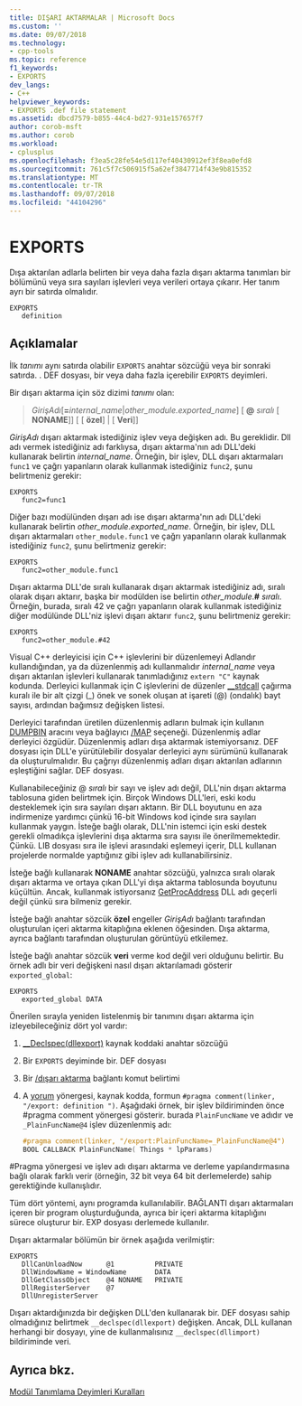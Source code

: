 ```yaml
---
title: DIŞARI AKTARMALAR | Microsoft Docs
ms.custom: ''
ms.date: 09/07/2018
ms.technology:
- cpp-tools
ms.topic: reference
f1_keywords:
- EXPORTS
dev_langs:
- C++
helpviewer_keywords:
- EXPORTS .def file statement
ms.assetid: dbcd7579-b855-44c4-bd27-931e157657f7
author: corob-msft
ms.author: corob
ms.workload:
- cplusplus
ms.openlocfilehash: f3ea5c28fe54e5d117ef40430912ef3f8ea0efd8
ms.sourcegitcommit: 761c5f7c506915f5a62ef3847714f43e9b815352
ms.translationtype: MT
ms.contentlocale: tr-TR
ms.lasthandoff: 09/07/2018
ms.locfileid: "44104296"
---
```

# <a name="exports"></a>EXPORTS

Dışa aktarılan adlarla belirten bir veya daha fazla dışarı aktarma tanımları bir bölümünü veya sıra sayıları işlevleri veya verileri ortaya çıkarır. Her tanım ayrı bir satırda olmalıdır.

```DEF
EXPORTS
   definition
```  

## <a name="remarks"></a>Açıklamalar

İlk *tanımı* aynı satırda olabilir `EXPORTS` anahtar sözcüğü veya bir sonraki satırda. . DEF dosyası, bir veya daha fazla içerebilir `EXPORTS` deyimleri.

Bir dışarı aktarma için söz dizimi *tanımı* olan:

> *GirişAdı*\[__=__*internal_name*|*other_module.exported_name*] \[ **\@** _sıralı_ \[ **NONAME**]] \[ \[ **özel**] | \[ **Veri**]]

*GirişAdı* dışarı aktarmak istediğiniz işlev veya değişken adı. Bu gereklidir. Dll adı vermek istediğiniz adı farklıysa, dışarı aktarma'nın adı DLL'deki kullanarak belirtin *internal_name*. Örneğin, bir işlev, DLL dışarı aktarmaları `func1` ve çağrı yapanların olarak kullanmak istediğiniz `func2`, şunu belirtmeniz gerekir:

```DEF
EXPORTS
   func2=func1
```

Diğer bazı modülünden dışarı adı ise dışarı aktarma'nın adı DLL'deki kullanarak belirtin *other_module.exported_name*. Örneğin, bir işlev, DLL dışarı aktarmaları `other_module.func1` ve çağrı yapanların olarak kullanmak istediğiniz `func2`, şunu belirtmeniz gerekir:

```DEF
EXPORTS
   func2=other_module.func1
```

Dışarı aktarma DLL'de sıralı kullanarak dışarı aktarmak istediğiniz adı, sıralı olarak dışarı aktarır, başka bir modülden ise belirtin *other_module*.__#__ *sıralı*. Örneğin, burada, sıralı 42 ve çağrı yapanların olarak kullanmak istediğiniz diğer modülünde DLL'niz işlevi dışarı aktarır `func2`, şunu belirtmeniz gerekir:

```DEF
EXPORTS
   func2=other_module.#42
```

Visual C++ derleyicisi için C++ işlevlerini bir düzenlemeyi Adlandır kullandığından, ya da düzenlenmiş adı kullanmalıdır *internal_name* veya dışarı aktarılan işlevleri kullanarak tanımladığınız `extern "C"` kaynak kodunda. Derleyici kullanmak için C işlevlerini de düzenler [__stdcall](../../cpp/stdcall.md) çağırma kuralı ile bir alt çizgi (\_) önek ve sonek oluşan at işareti (\@) (ondalık) bayt sayısı, ardından bağımsız değişken listesi.

Derleyici tarafından üretilen düzenlenmiş adların bulmak için kullanın [DUMPBIN](../../build/reference/dumpbin-reference.md) aracını veya bağlayıcı [/MAP](../../build/reference/map-generate-mapfile.md) seçeneği. Düzenlenmiş adlar derleyici özgüdür. Düzenlenmiş adları dışa aktarmak istemiyorsanız. DEF dosyası için DLL'e yürütülebilir dosyalar derleyici aynı sürümünü kullanarak da oluşturulmalıdır. Bu çağrıyı düzenlenmiş adları dışarı aktarılan adlarının eşleştiğini sağlar. DEF dosyası.

Kullanabileceğiniz \@ *sıralı* bir sayı ve işlev adı değil, DLL'nin dışarı aktarma tablosuna giden belirtmek için. Birçok Windows DLL'leri, eski kodu desteklemek için sıra sayıları dışarı aktarın. Bir DLL boyutunu en aza indirmenize yardımcı çünkü 16-bit Windows kod içinde sıra sayıları kullanmak yaygın. İsteğe bağlı olarak, DLL'nin istemci için eski destek gerekli olmadıkça işlevlerini dışa aktarma sıra sayısı ile önerilmemektedir. Çünkü. LIB dosyası sıra ile işlevi arasındaki eşlemeyi içerir, DLL kullanan projelerde normalde yaptığınız gibi işlev adı kullanabilirsiniz.

İsteğe bağlı kullanarak **NONAME** anahtar sözcüğü, yalnızca sıralı olarak dışarı aktarma ve ortaya çıkan DLL'yi dışa aktarma tablosunda boyutunu küçültün. Ancak, kullanmak istiyorsanız [GetProcAddress](https://msdn.microsoft.com/library/windows/desktop/ms683212.aspx) DLL adı geçerli değil çünkü sıra bilmeniz gerekir.

İsteğe bağlı anahtar sözcük **özel** engeller *GirişAdı* bağlantı tarafından oluşturulan içeri aktarma kitaplığına eklenen öğesinden. Dışa aktarma, ayrıca bağlantı tarafından oluşturulan görüntüyü etkilemez.

İsteğe bağlı anahtar sözcük **veri** verme kod değil veri olduğunu belirtir. Bu örnek adlı bir veri değişkeni nasıl dışarı aktarılamadı gösterir `exported_global`:

```DEF
EXPORTS
   exported_global DATA
```  

Önerilen sırayla yeniden listelenmiş bir tanımını dışarı aktarma için izleyebileceğiniz dört yol vardır:

1. [__Declspec(dllexport)](../../cpp/dllexport-dllimport.md) kaynak koddaki anahtar sözcüğü

2. Bir `EXPORTS` deyiminde bir. DEF dosyası

3. Bir [/dışarı aktarma](../../build/reference/export-exports-a-function.md) bağlantı komut belirtimi

4. A [yorum](../../preprocessor/comment-c-cpp.md) yönergesi, kaynak kodda, formun `#pragma comment(linker, "/export: definition ")`. Aşağıdaki örnek, bir işlev bildiriminden önce #pragma comment yönergesi gösterir. burada `PlainFuncName` ve adıdır ve `_PlainFuncName@4` işlev düzenlenmiş adı:

    ```cpp
    #pragma comment(linker, "/export:PlainFuncName=_PlainFuncName@4")
    BOOL CALLBACK PlainFuncName( Things * lpParams)
    ```

#Pragma yönergesi ve işlev adı dışarı aktarma ve derleme yapılandırmasına bağlı olarak farklı verir (örneğin, 32 bit veya 64 bit derlemelerde) sahip gerektiğinde kullanışlıdır.

Tüm dört yöntemi, aynı programda kullanılabilir. BAĞLANTI dışarı aktarmaları içeren bir program oluşturduğunda, ayrıca bir içeri aktarma kitaplığını sürece oluşturur bir. EXP dosyası derlemede kullanılır. 

Dışarı aktarmalar bölümün bir örnek aşağıda verilmiştir:

```DEF
EXPORTS
   DllCanUnloadNow      @1          PRIVATE
   DllWindowName = WindowName       DATA
   DllGetClassObject    @4 NONAME   PRIVATE
   DllRegisterServer    @7
   DllUnregisterServer
```  

Dışarı aktardığınızda bir değişken DLL'den kullanarak bir. DEF dosyası sahip olmadığınız belirtmek `__declspec(dllexport)` değişken. Ancak, DLL kullanan herhangi bir dosyayı, yine de kullanmalısınız `__declspec(dllimport)` bildiriminde veri.

## <a name="see-also"></a>Ayrıca bkz.

[Modül Tanımlama Deyimleri Kuralları](../../build/reference/rules-for-module-definition-statements.md)
